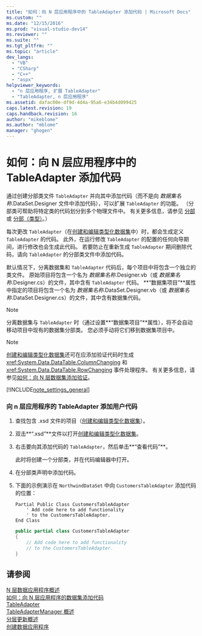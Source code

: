 ```yaml
---
title: "如何：向 N 层应用程序中的 TableAdapter 添加代码 | Microsoft Docs"
ms.custom: ""
ms.date: "12/15/2016"
ms.prod: "visual-studio-dev14"
ms.reviewer: ""
ms.suite: ""
ms.tgt_pltfrm: ""
ms.topic: "article"
dev_langs: 
  - "VB"
  - "CSharp"
  - "C++"
  - "aspx"
helpviewer_keywords: 
  - "n 层应用程序, 扩展 TableAdapter"
  - "TableAdapter, n 层应用程序"
ms.assetid: dafac00e-df9d-4d4a-95a6-e34b4d099425
caps.latest.revision: 19
caps.handback.revision: 16
author: "mikeblome"
ms.author: "mblome"
manager: "ghogen"
---
```

# 如何：向 N 层应用程序中的 TableAdapter 添加代码
通过创建分部类文件 `TableAdapter` 并向其中添加代码（而不是向 *数据集名称*.DataSet.Designer 文件中添加代码），可以扩展 `TableAdapter` 的功能。  （分部类可帮助将特定类的代码划分到多个物理文件中。  有关更多信息，请参见 [分部](/dotnet/visual-basic/language-reference/modifiers/partial) 或 [分部（类型）](/dotnet/csharp/language-reference/keywords/partial-type)。）  
  
 每次更改 `TableAdapter`（在[创建和编辑类型化数据集](../data-tools/creating-and-editing-typed-datasets.md)中）时，都会生成定义 `TableAdapter` 的代码。  此外，在运行修改 `TableAdapter` 的配置的任何向导期间，进行修改也会生成此代码。  若要防止在重新生成 `TableAdapter` 期间删除代码，请向 `TableAdapter` 的分部类文件中添加代码。  
  
 默认情况下，分离数据集和 `TableAdapter` 代码后，每个项目中将包含一个独立的类文件。  原始项目将包含一个名为 *数据集名称*.Designer.vb（或 *数据集名称*.Designer.cs）的文件，其中含有 `TableAdapter` 代码。  **“数据集项目”**属性中指定的项目将包含一个名为 *数据集名称*.DataSet.Designer.vb（或 *数据集名称*.DataSet.Designer.cs）的文件，其中含有数据集代码。  
  
> [!NOTE]
>  分离数据集与 `TableAdapter` 时（通过设置**“数据集项目”**属性），将不会自动移动项目中现有的数据集分部类。  您必须手动将它们移到数据集项目中。  
  
> [!NOTE]
>  [创建和编辑类型化数据集](../data-tools/creating-and-editing-typed-datasets.md)还可在应添加验证代码时生成 <xref:System.Data.DataTable.ColumnChanging> 和 <xref:System.Data.DataTable.RowChanging> 事件处理程序。  有关更多信息，请参见[如何：向 N 层数据集添加验证](../data-tools/add-validation-to-an-n-tier-dataset.md)。  
  
 [!INCLUDE[note_settings_general](../data-tools/includes/note_settings_general_md.md)]  
  
### 向 n 层应用程序的 TableAdapter 添加用户代码  
  
1.  查找包含 .xsd 文件的项目（[创建和编辑类型化数据集](../data-tools/creating-and-editing-typed-datasets.md)）。  
  
2.  双击**“.xsd”**文件以打开[创建和编辑类型化数据集](../data-tools/creating-and-editing-typed-datasets.md)。  
  
3.  右击要向其添加代码的 `TableAdapter`，然后单击**“查看代码”**。  
  
     此时将创建一个分部类，并在代码编辑器中打开。  
  
4.  在分部类声明中添加代码。  
  
5.  下面的示例演示在 `NorthwindDataSet` 中向 `CustomersTableAdapter` 添加代码的位置：  
  
    ```vb#  
    Partial Public Class CustomersTableAdapter  
        ' Add code here to add functionality   
        ' to the CustomersTableAdapter.  
    End Class  
    ```  
  
    ```c#  
    public partial class CustomersTableAdapter  
    {  
        // Add code here to add functionality  
        // to the CustomersTableAdapter.  
    }  
    ```  
  
## 请参阅  
 [N 层数据应用程序概述](../data-tools/n-tier-data-applications-overview.md)   
 [如何：向 N 层应用程序的数据集添加代码](../data-tools/add-code-to-datasets-in-n-tier-applications.md)   
 [TableAdapter](../Topic/TableAdapters.md)   
 [TableAdapterManager 概述](../Topic/TableAdapterManager%20Overview.md)   
 [分层更新概述](../Topic/Hierarchical%20Update%20Overview.md)   
 [创建数据应用程序](../data-tools/creating-data-applications.md)